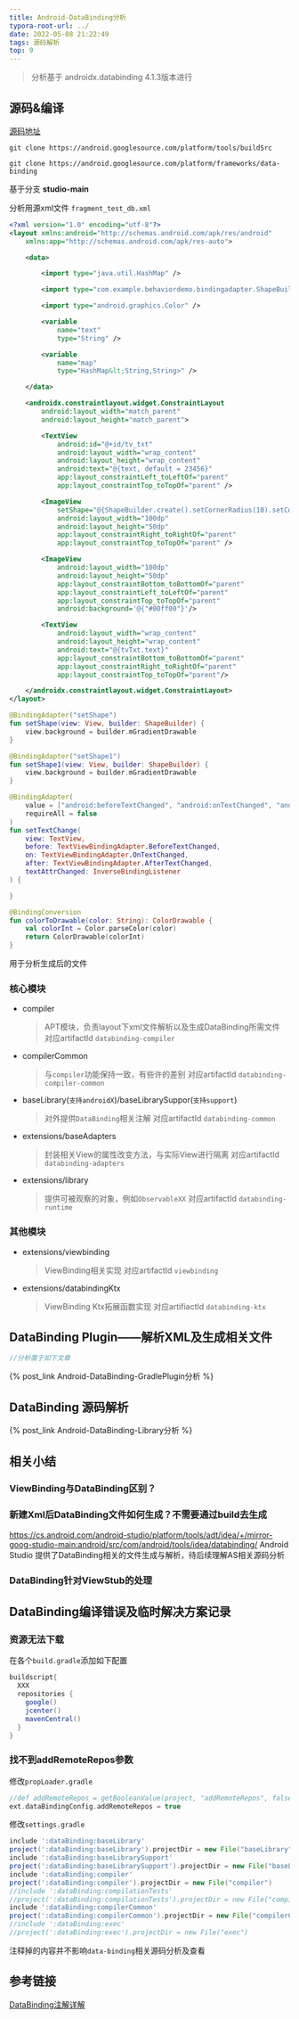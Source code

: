 ```yaml
---
title: Android-DataBinding分析
typora-root-url: ../
date: 2022-05-08 21:22:49
tags: 源码解析
top: 9
---
```


> 分析基于 androidx.databinding 4.1.3版本进行

## 源码&编译

[源码地址](https://android.googlesource.com/platform/frameworks/data-binding/)

```shell
git clone https://android.googlesource.com/platform/tools/buildSrc

git clone https://android.googlesource.com/platform/frameworks/data-binding
```

基于分支 **studio-main**



分析用源xml文件 `fragment_test_db.xml`

```xml
<?xml version="1.0" encoding="utf-8"?>
<layout xmlns:android="http://schemas.android.com/apk/res/android"
    xmlns:app="http://schemas.android.com/apk/res-auto">

    <data>

        <import type="java.util.HashMap" />

        <import type="com.example.behaviordemo.bindingadapter.ShapeBuilder" />

        <import type="android.graphics.Color" />

        <variable
            name="text"
            type="String" />

        <variable
            name="map"
            type="HashMap&lt;String,String>" />

    </data>

    <androidx.constraintlayout.widget.ConstraintLayout
        android:layout_width="match_parent"
        android:layout_height="match_parent">

        <TextView
            android:id="@+id/tv_txt"
            android:layout_width="wrap_content"
            android:layout_height="wrap_content"
            android:text="@{text, default = 23456}"
            app:layout_constraintLeft_toLeftOf="parent"
            app:layout_constraintTop_toTopOf="parent" />

        <ImageView
            setShape="@{ShapeBuilder.create().setCornerRadius(10).setColors(Color.RED).setShapeType(0)}"
            android:layout_width="100dp"
            android:layout_height="50dp"
            app:layout_constraintRight_toRightOf="parent"
            app:layout_constraintTop_toTopOf="parent" />

        <ImageView
            android:layout_width="100dp"
            android:layout_height="50dp"
            app:layout_constraintBottom_toBottomOf="parent"
            app:layout_constraintLeft_toLeftOf="parent"
            app:layout_constraintTop_toTopOf="parent"
            android:background='@{"#00ff00"}'/>

        <TextView
            android:layout_width="wrap_content"
            android:layout_height="wrap_content"
            android:text="@{tvTxt.text}"
            app:layout_constraintBottom_toBottomOf="parent"
            app:layout_constraintRight_toRightOf="parent"
            app:layout_constraintTop_toTopOf="parent"/>

    </androidx.constraintlayout.widget.ConstraintLayout>
</layout>
```



```kotlin
@BindingAdapter("setShape")
fun setShape(view: View, builder: ShapeBuilder) {
    view.background = builder.mGradientDrawable
}

@BindingAdapter("setShape1")
fun setShape1(view: View, builder: ShapeBuilder) {
    view.background = builder.mGradientDrawable
}

@BindingAdapter(
    value = ["android:beforeTextChanged", "android:onTextChanged", "android:afterTextChanged", "android:textAttrChanged"],
    requireAll = false
)
fun setTextChange(
    view: TextView,
    before: TextViewBindingAdapter.BeforeTextChanged,
    on: TextViewBindingAdapter.OnTextChanged,
    after: TextViewBindingAdapter.AfterTextChanged,
    textAttrChanged: InverseBindingListener
) {

}

@BindingConversion
fun colorToDrawable(color: String): ColorDrawable {
    val colorInt = Color.parseColor(color)
    return ColorDrawable(colorInt)
}
```

用于分析生成后的文件



### 核心模块

- compiler
  
  > APT模块，负责layout下xml文件解析以及生成DataBinding所需文件
  > 对应artifactId `databinding-compiler`
- compilerCommon
  
  > 与`compiler`功能保持一致，有些许的差别
  > 对应artifactId `databinding-compiler-common`
- baseLibrary(`支持androidX`)/baseLibrarySuppor(`支持support`)
  
  > 对外提供`DataBinding`相关注解
  > 对应artifactId `databinding-common`
- extensions/baseAdapters
  
  > 封装相关View的属性改变方法，与实际View进行隔离
  > 对应artifactId `databinding-adapters`
- extensions/library
  
  > 提供可被观察的对象，例如`ObservableXX`
  > 对应artifactId `databinding-runtime`

### 其他模块

- extensions/viewbinding
  
  > ViewBinding相关实现
  > 对应artifactId `viewbinding`
- extensions/databindingKtx
  
  > ViewBinding Ktx拓展函数实现
  > 对应artifiactId `databinding-ktx`

## DataBinding Plugin——解析XML及生成相关文件



```java
//分析置于如下文章
```

{% post_link Android-DataBinding-GradlePlugin分析 %}



## DataBinding 源码解析

{% post_link Android-DataBinding-Library分析 %}



## 相关小结

### ViewBinding与DataBinding区别？

### 新建Xml后DataBinding文件如何生成？不需要通过build去生成

https://cs.android.com/android-studio/platform/tools/adt/idea/+/mirror-goog-studio-main:android/src/com/android/tools/idea/databinding/
Android Studio 提供了DataBinding相关的文件生成与解析，待后续理解AS相关源码分析



### DataBinding针对ViewStub的处理

## DataBinding编译错误及临时解决方案记录

### 资源无法下载

在各个`build.gradle`添加如下配置

```groovy
buildscript{
  XXX
  repositories {  
    google()  
    jcenter()  
    mavenCentral()  
  }
}
```

### 找不到addRemoteRepos参数

修改`propLoader.gradle`

```groovy
//def addRemoteRepos = getBooleanValue(project, "addRemoteRepos", false)  
ext.dataBindingConfig.addRemoteRepos = true
```

修改`settings.gradle`

```groovy
include ':dataBinding:baseLibrary'  
project(':dataBinding:baseLibrary').projectDir = new File("baseLibrary")  
include ':dataBinding:baseLibrarySupport'  
project(':dataBinding:baseLibrarySupport').projectDir = new File("baseLibrarySupport")  
include ':dataBinding:compiler'  
project(':dataBinding:compiler').projectDir = new File("compiler")  
//include ':dataBinding:compilationTests'  
//project(':dataBinding:compilationTests').projectDir = new File("compilationTests")  
include ':dataBinding:compilerCommon'  
project(':dataBinding:compilerCommon').projectDir = new File("compilerCommon")  
//include ':dataBinding:exec'  
//project(':dataBinding:exec').projectDir = new File("exec")
```

注释掉的内容并不影响`data-binding`相关源码分析及查看



## 参考链接

[DataBinding注解详解](https://www.twblogs.net/a/5b8085ab2b71772165a81a8e)
